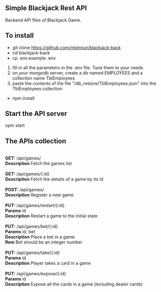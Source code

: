 ## Simple Blackjack Rest API

Backend API files of Blackjack Game.

## To install

- git clone https://github.com/mbinnun/blackjack-back
- cd blackjack-back
- cp .env.example .env

1. fill in all the parameters in the .env file. Tune them to your needs
2. on your mongodb server, create a db named EMPLOYEES and a collection name TblEmployees
3. paste the contents of the file "/db_restore/TblEmployees.json" into the TblEmployees collection

- npm install

## Start the API server

npm start

## The APIs collection

<br>**GET:** /api/games/
<br>**Description** Fetch the games list
<br>
<br>**GET:** /api/games/{:id}
<br>**Description** Fetch the details of a game by its id
<br>
<br>**POST:** /api/games/
<br>**Description** Register a new game
<br>
<br>**PUT:** /api/games/restart/{:id}
<br>**Params** id
<br>**Description** Restart a game to the initial state
<br>
<br>**PUT:** /api/games/bet/{:id}
<br>**Params** id, bet
<br>**Description** Place a bet in a game
<br>**Rem** Bet should be an integer number
<br>
<br>**PUT:** /api/games/take/{:id}
<br>**Params** id
<br>**Description** Player takes a card in a game
<br>
<br>**PUT:** /api/games/expose/{:id}
<br>**Params** id
<br>**Description** Expose all the cards in a game (including dealer cards)
